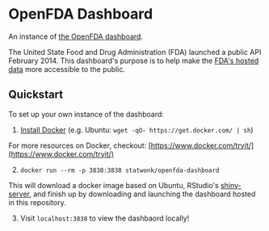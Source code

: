# OpenFDA Dashboard

An instance of [the OpenFDA dashboard](http://www.statwonk.com/openfda-dashboard/).

The United State Food and Drug Administration (FDA) launched a public API February 2014. This dashboard's purpose is to help make the [FDA's hosted data](https://open.fda.gov/) more accessible to the public.

## Quickstart

To set up your own instance of the dashboard:

1. [Install Docker](https://github.com/docker/docker#getting-started) (e.g. Ubuntu: `wget -qO- https://get.docker.com/ | sh`)

For more resources on Docker, checkout: [https://www.docker.com/tryit/](https://www.docker.com/tryit/)

2. `docker run --rm -p 3838:3838 statwonk/openfda-dashboard`

This will download a docker image based on Ubuntu, RStudio's [shiny-server](http://shiny.rstudio.com/), and finish up by downloading and launching the dashboard hosted in this repository.

3. Visit `localhost:3838` to view the dashbaord locally!
